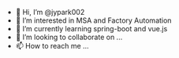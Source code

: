 - 👋 Hi, I’m @jypark002
- 👀 I’m interested in MSA and Factory Automation
- 🌱 I’m currently learning spring-boot and vue.js
- 💞️ I’m looking to collaborate on ...
- 📫 How to reach me ...

<!---
jypark002/jypark002 is a ✨ special ✨ repository because its `README.md` (this file) appears on your GitHub profile.
You can click the Preview link to take a look at your changes.
--->
